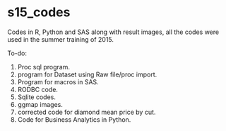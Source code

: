 # s15_codes
Codes in R, Python and SAS along with result images, all the codes were used in the summer training of 2015.

To-do:

1.  Proc sql program.
2.  program for Dataset using Raw file/proc import.
3.  Program for macros in SAS.
4.  RODBC code.
5.  Sqlite codes.
6.  ggmap images.
7.  corrected code for diamond mean price by cut.
8.  Code for Business Analytics in Python.

